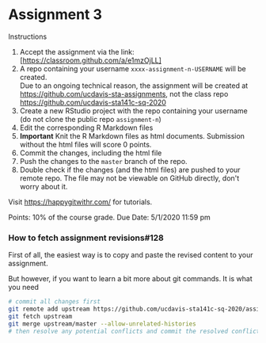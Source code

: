 # Assignment 3


Instructions

1. Accept the assignment via the link: [https://classroom.github.com/a/e1mzOjLL]
1. A repo containing your username `xxxx-assignment-n-USERNAME` will be created.<br>
    Due to an ongoing technical reason, the assignment will be created at https://github.com/ucdavis-sta-assignments, not the class repo https://github.com/ucdavis-sta141c-sq-2020
1. Create a new RStudio project with the repo containing your username  (do not clone the public repo `assignment-n`)
1. Edit the corresponding R Markdown files
1. **Important** Knit the R Markdown files as html documents. Submission without the html files will score 0 points.
1. Commit the changes, including the html file
1. Push the changes to the `master` branch of the repo.
1. Double check if the changes (and the html files) are pushed to your remote repo. The file may not be viewable on GitHub directly, don't worry about it.


Visit https://happygitwithr.com/ for tutorials.


Points: 10% of the course grade.
Due Date: 5/1/2020 11:59 pm



### How to fetch assignment revisions#128

First of all, the easiest way is to copy and paste the revised content to your assignment.

But however, if you want to learn a bit more about git commands. It is what you need

```sh
# commit all changes first
git remote add upstream https://github.com/ucdavis-sta141c-sq-2020/assignment-x.git
git fetch upstream
git merge upstream/master --allow-unrelated-histories
# then resolve any potential conflicts and commit the resolved conflict
```
